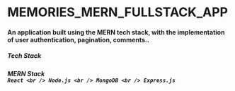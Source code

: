 # MEMORIES_MERN_FULLSTACK_APP

<h4>An application built using the MERN tech stack, with the implementation of user authentication, pagination, comments..</h4>


<h5>Tech Stack<h5>

MERN Stack <br />
`React <br /> Node.js <br /> MongoDB <br /> Express.js`
